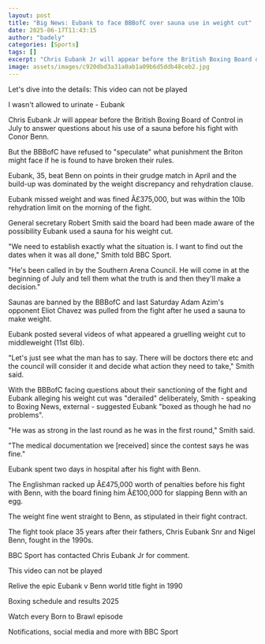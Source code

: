 ```yaml
---
layout: post
title: "Big News: Eubank to face BBBofC over sauna use in weight cut"
date: 2025-06-17T11:43:15
author: "badely"
categories: [Sports]
tags: []
excerpt: "Chris Eubank Jr will appear before the British Boxing Board of Control in July to answer questions about his use of a sauna before his fight with Cono"
image: assets/images/c920dbd3a31a0ab1a09b6d5ddb48ceb2.jpg
---
```


Let's dive into the details: This video can not be played

I wasn't allowed to urinate - Eubank

Chris Eubank Jr will appear before the British Boxing Board of Control in July to answer questions about his use of a sauna before his fight with Conor Benn.

But the BBBofC have refused to "speculate" what punishment the Briton might face if he is found to have broken their rules.

Eubank, 35, beat Benn on points in their grudge match in April and the build-up was dominated by the weight discrepancy and rehydration clause.

Eubank missed weight and was fined Â£375,000, but was within the 10lb rehydration limit on the morning of the fight.

General secretary Robert Smith said the board had been made aware of the possibility Eubank used a sauna for his weight cut.

"We need to establish exactly what the situation is. I want to find out the dates when it was all done," Smith told BBC Sport. 

"He's been called in by the Southern Arena Council. He will come in at the beginning of July and tell them what the truth is and then they'll make a decision."

Saunas are banned by the BBBofC and last Saturday Adam Azim's opponent Eliot Chavez was pulled from the fight after he used a sauna to make weight.

Eubank posted several videos of what appeared a gruelling weight cut to middleweight (11st 6lb).

"Let's just see what the man has to say. There will be doctors there etc and the council will consider it and decide what action they need to take," Smith said. 

With the BBBofC facing questions about their sanctioning of the fight and Eubank alleging his weight cut was "derailed" deliberately, Smith - speaking to Boxing News, external - suggested Eubank "boxed as though he had no problems". 

"He was as strong in the last round as he was in the first round," Smith said.

"The medical documentation we [received] since the contest says he was fine."

Eubank spent two days in hospital after his fight with Benn.

The Englishman racked up Â£475,000 worth of penalties before his fight with Benn, with the board fining him Â£100,000 for slapping Benn with an egg.

The weight fine went straight to Benn, as stipulated in their fight contract.

The fight took place 35 years after their fathers, Chris Eubank Snr and Nigel Benn, fought in the 1990s.

BBC Sport has contacted Chris Eubank Jr for comment.

This video can not be played

Relive the epic Eubank v Benn world title fight in 1990

Boxing schedule and results 2025

Watch every Born to Brawl episode

Notifications, social media and more with BBC Sport

